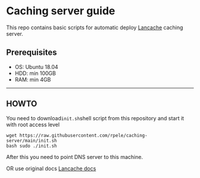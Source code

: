 # Caching server guide

This repo contains basic scripts for automatic deploy [Lancache](http://lancache.net/) caching server.

Prerequisites
---
- OS: Ubuntu 18.04
- HDD: min 100GB
- RAM: min 4GB

---
HOWTO 
---
You need to download`init.sh`shell script from this repository and start it with root access level
```shell
wget https://raw.githubusercontent.com/rpele/caching-server/main/init.sh
bash sudo ./init.sh
```

After this you need to point DNS server to this machine. 

OR use original docs [Lancache docs](http://lancache.net/docs/) 
